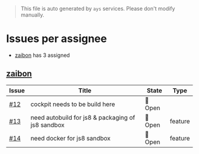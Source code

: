 > This file is auto generated by `ays` services. Please don't modify manually.

# Issues per assignee
- [zaibon](#zaibon) has 3 assigned



## [zaibon](https://github.com/zaibon)

|Issue|Title|State|Type|
|-----|-----|-----|----|
|[#12](https://github.com/jumpscale/dockers/issues/12)|cockpit needs to be build here|:red_circle: Open||
|[#13](https://github.com/jumpscale/dockers/issues/13)|need autobuild for js8 & packaging of js8 sandbox|:red_circle: Open|feature|
|[#14](https://github.com/jumpscale/dockers/issues/14)|need docker for js8 sandbox|:red_circle: Open|feature|

